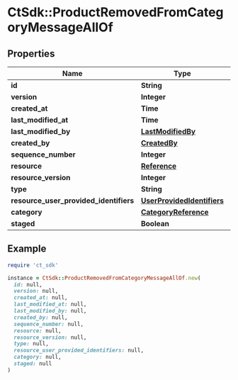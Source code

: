 # CtSdk::ProductRemovedFromCategoryMessageAllOf

## Properties

| Name | Type | Description | Notes |
| ---- | ---- | ----------- | ----- |
| **id** | **String** |  | [optional] |
| **version** | **Integer** |  | [optional] |
| **created_at** | **Time** |  | [optional] |
| **last_modified_at** | **Time** |  | [optional] |
| **last_modified_by** | [**LastModifiedBy**](LastModifiedBy.md) |  | [optional] |
| **created_by** | [**CreatedBy**](CreatedBy.md) |  | [optional] |
| **sequence_number** | **Integer** |  | [optional] |
| **resource** | [**Reference**](Reference.md) |  | [optional] |
| **resource_version** | **Integer** |  | [optional] |
| **type** | **String** |  | [optional] |
| **resource_user_provided_identifiers** | [**UserProvidedIdentifiers**](UserProvidedIdentifiers.md) |  | [optional] |
| **category** | [**CategoryReference**](CategoryReference.md) |  | [optional] |
| **staged** | **Boolean** |  | [optional] |

## Example

```ruby
require 'ct_sdk'

instance = CtSdk::ProductRemovedFromCategoryMessageAllOf.new(
  id: null,
  version: null,
  created_at: null,
  last_modified_at: null,
  last_modified_by: null,
  created_by: null,
  sequence_number: null,
  resource: null,
  resource_version: null,
  type: null,
  resource_user_provided_identifiers: null,
  category: null,
  staged: null
)
```


